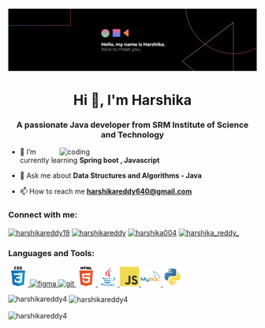 ![logo](https://github.com/HarshikaReddy4/HarshikaReddy4/blob/main/Black%20Technology%20LinkedIn%20Banner.png)
<h1 align="center">Hi 👋, I'm Harshika</h1>
<h3 align="center">A passionate Java developer from SRM Institute of Science and Technology</h3>
<img align ="right" alt="coding" width ="400" src="https://www.bing.com/images/search?view=detailV2&ccid=wNGxHlTC&id=1AF5B4627E83A6D1903CFEC25FCB55EE8CAC7D04&thid=OIP.wNGxHlTCsH9zU90WDouoDQHaFj&mediaurl=https%3a%2f%2fimages.squarespace-cdn.com%2fcontent%2fv1%2f5769fc401b631bab1addb2ab%2f1541580611624-TE64QGKRJG8SWAIUS7NS%2fcoding-freak.gif&exph=600&expw=800&q=coding+gif&simid=608037180690276186&FORM=IRPRST&ck=88E93EE9E551F3611CC6EADFA0CEB852&selectedIndex=1&itb=0">

- 🌱 I’m currently learning **Spring boot , Javascript**

- 💬 Ask me about **Data Structures and Algorithms - Java**

- 📫 How to reach me **harshikareddy640@gmail.com**

<h3 align="left">Connect with me:</h3>
<p align="left">
<a href="https://twitter.com/harshikareddy19" target="blank"><img align="center" src="https://raw.githubusercontent.com/rahuldkjain/github-profile-readme-generator/master/src/images/icons/Social/twitter.svg" alt="harshikareddy19" height="30" width="40" /></a>
<a href="https://linkedin.com/in/harshikareddy" target="blank"><img align="center" src="https://raw.githubusercontent.com/rahuldkjain/github-profile-readme-generator/master/src/images/icons/Social/linked-in-alt.svg" alt="harshikareddy" height="30" width="40" /></a>
<a href="https://www.codechef.com/users/harshika004" target="blank"><img align="center" src="https://cdn.jsdelivr.net/npm/simple-icons@3.1.0/icons/codechef.svg" alt="harshika004" height="30" width="40" /></a>
<a href="https://www.leetcode.com/harshika_reddy_" target="blank"><img align="center" src="https://raw.githubusercontent.com/rahuldkjain/github-profile-readme-generator/master/src/images/icons/Social/leet-code.svg" alt="harshika_reddy_" height="30" width="40" /></a>
</p>

<h3 align="left">Languages and Tools:</h3>
<p align="left"> <a href="https://www.w3schools.com/css/" target="_blank" rel="noreferrer"> <img src="https://raw.githubusercontent.com/devicons/devicon/master/icons/css3/css3-original-wordmark.svg" alt="css3" width="40" height="40"/> </a> <a href="https://www.figma.com/" target="_blank" rel="noreferrer"> <img src="https://www.vectorlogo.zone/logos/figma/figma-icon.svg" alt="figma" width="40" height="40"/> </a> <a href="https://git-scm.com/" target="_blank" rel="noreferrer"> <img src="https://www.vectorlogo.zone/logos/git-scm/git-scm-icon.svg" alt="git" width="40" height="40"/> </a> <a href="https://www.w3.org/html/" target="_blank" rel="noreferrer"> <img src="https://raw.githubusercontent.com/devicons/devicon/master/icons/html5/html5-original-wordmark.svg" alt="html5" width="40" height="40"/> </a> <a href="https://www.java.com" target="_blank" rel="noreferrer"> <img src="https://raw.githubusercontent.com/devicons/devicon/master/icons/java/java-original.svg" alt="java" width="40" height="40"/> </a> <a href="https://developer.mozilla.org/en-US/docs/Web/JavaScript" target="_blank" rel="noreferrer"> <img src="https://raw.githubusercontent.com/devicons/devicon/master/icons/javascript/javascript-original.svg" alt="javascript" width="40" height="40"/> </a> <a href="https://www.mysql.com/" target="_blank" rel="noreferrer"> <img src="https://raw.githubusercontent.com/devicons/devicon/master/icons/mysql/mysql-original-wordmark.svg" alt="mysql" width="40" height="40"/> </a> <a href="https://www.python.org" target="_blank" rel="noreferrer"> <img src="https://raw.githubusercontent.com/devicons/devicon/master/icons/python/python-original.svg" alt="python" width="40" height="40"/> </a> </p>

<p><img align="left" src="https://github-readme-stats.vercel.app/api/top-langs?username=harshikareddy4&show_icons=true&locale=en&layout=compact" alt="harshikareddy4" /></p>

<p>&nbsp;<img align="center" src="https://github-readme-stats.vercel.app/api?username=harshikareddy4&show_icons=true&locale=en" alt="harshikareddy4" /></p>

<p><img align="center" src="https://github-readme-streak-stats.herokuapp.com/?user=harshikareddy4&" alt="harshikareddy4" /></p>
